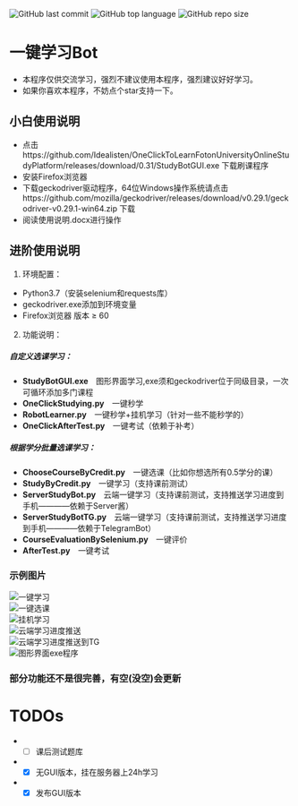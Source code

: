 ![GitHub last commit](https://img.shields.io/github/last-commit/Idealisten/OneClickToLearnFotonUniversityOnlineStudyPlatform)
![GitHub top language](https://img.shields.io/github/languages/top/Idealisten/OneClickToLearnFotonUniversityOnlineStudyPlatform)
![GitHub repo size](https://img.shields.io/github/repo-size/Idealisten/OneClickToLearnFotonUniversityOnlineStudyPlatform)
# 一键学习Bot
* 本程序仅供交流学习，强烈不建议使用本程序，强烈建议好好学习。<br>
* 如果你喜欢本程序，不妨点个star支持一下。<br>
## 小白使用说明<br>
* 点击https://github.com/Idealisten/OneClickToLearnFotonUniversityOnlineStudyPlatform/releases/download/0.31/StudyBotGUI.exe 下载刷课程序
* 安装Firefox浏览器
* 下载geckodriver驱动程序，64位Windows操作系统请点击https://github.com/mozilla/geckodriver/releases/download/v0.29.1/geckodriver-v0.29.1-win64.zip 下载
* 阅读使用说明.docx进行操作
## 进阶使用说明<br>
1.  环境配置：<br>
* Python3.7（安装selenium和requests库）<br>
* geckodriver.exe添加到环境变量<br>
* Firefox浏览器 版本 ≥ 60<br>
2. 功能说明：<br>
##### 自定义选课学习：
* **StudyBotGUI.exe**&emsp;图形界面学习,exe须和geckodriver位于同级目录，一次可循环添加多门课程<br>
* **OneClickStudying.py**&emsp;一键秒学<br>
* **RobotLearner.py**&emsp;一键秒学+挂机学习（针对一些不能秒学的）<br>
* **OneClickAfterTest.py**&emsp;一键考试（依赖于补考）<br>
##### 根据学分批量选课学习：
* **ChooseCourseByCredit.py**&emsp;一键选课（比如你想选所有0.5学分的课）<br>
* **StudyByCredit.py**&emsp;一键学习（支持课前测试）<br>
* **ServerStudyBot.py**&emsp;云端一键学习（支持课前测试，支持推送学习进度到手机————依赖于Server酱）<br>
* **ServerStudyBotTG.py**&emsp;云端一键学习（支持课前测试，支持推送学习进度到手机————依赖于TelegramBot）<br>
* **CourseEvaluationBySelenium.py**&emsp;一键评价<br>
* **AfterTest.py**&emsp;一键考试<br>
### 示例图片
![一键学习](https://github.com/Idealisten/OneClickToLearnFotonUniversityOnlineStudyPlatform/blob/master/Images/%E4%B8%80%E9%94%AE%E5%AD%A6%E4%B9%A0.JPG)<br>
![一键选课](https://github.com/Idealisten/OneClickToLearnFotonUniversityOnlineStudyPlatform/blob/master/Images/%E4%B8%80%E9%94%AE%E9%80%89%E8%AF%BE.JPG)<br>
![挂机学习](https://github.com/Idealisten/OneClickToLearnFotonUniversityOnlineStudyPlatform/blob/master/Images/%E6%8C%82%E6%9C%BA%E5%AD%A6%E4%B9%A0.JPG)<br>
![云端学习进度推送](https://github.com/Idealisten/OneClickToLearnFotonUniversityOnlineStudyPlatform/blob/master/Images/%E4%BA%91%E7%AB%AF%E5%AD%A6%E4%B9%A0%E6%8E%A8%E9%80%81.jpg)<br>
![云端学习进度推送到TG](https://github.com/Idealisten/OneClickToLearnFotonUniversityOnlineStudyPlatform/blob/master/Images/%E6%8E%A8%E9%80%81TG.jpg)<br>
![图形界面exe程序](https://github.com/Idealisten/OneClickToLearnFotonUniversityOnlineStudyPlatform/blob/master/Images/GUI.jpg)<br>
### 部分功能还不是很完善，有空(没空)会更新
# TODOs
* - [ ] 课后测试题库
* - [x] 无GUI版本，挂在服务器上24h学习
* - [x] 发布GUI版本
